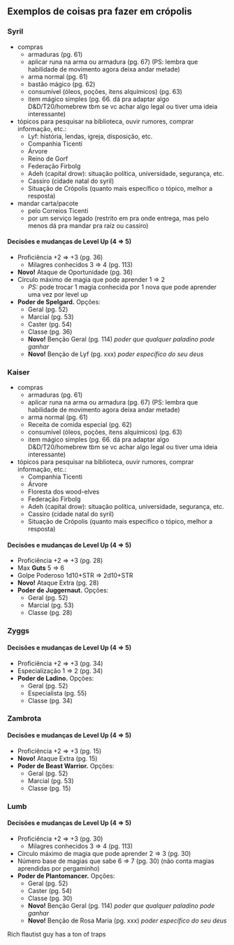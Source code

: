 ## Exemplos de coisas pra fazer em crópolis

### Syril
- compras
	- armaduras (pg. 61)
	- aplicar runa na arma ou armadura (pg. 67) (PS: lembra que habilidade de movimento agora deixa andar metade)
	- arma normal (pg. 61)
	- bastão mágico (pg. 62)
	- consumível (óleos, poções, itens alquímicos) (pg. 63)
	- item mágico simples (pg. 66. dá pra adaptar algo D&D/T20/homebrew tbm se vc achar algo legal ou tiver uma ideia interessante)
- tópicos para pesquisar na biblioteca, ouvir rumores, comprar informação, etc.:
	- Lyf: história, lendas, igreja, disposição, etc.
	- Companhia Ticenti
	- Árvore
	- Reino de Gorf
	- Federação Firbolg
	- Adeh (capital drow): situação política, universidade, segurança, etc.
	- Cassiro (cidade natal do syril)
	- Situação de Crópolis (quanto mais específico o tópico, melhor a resposta)
- mandar carta/pacote
	- pelo Correios Ticenti
	- por um serviço legado (restrito em pra onde entrega, mas pelo menos dá pra mandar pra raíz ou cassiro)

#### Decisões e mudanças de Level Up (4 => 5)
- Proficiência +2 => +3 (pg. 36)
	- Milagres conhecidos 3 => 4 (pg. 113)
- **Novo!** Ataque de Oportunidade (pg. 36)
- Círculo máximo de magia que pode aprender 1 => 2
	- *PS:* pode trocar 1 magia conhecida por 1 nova que pode aprender uma vez por level up
- **Poder de Spelgard.** Opções:
	- Geral (pg. 52)
	- Marcial (pg. 53)
	- Caster (pg. 54)
	- Classe (pg. 36)
	- **Novo!** Benção Geral (pg. 114) _poder que qualquer paladino pode ganhar_
	- **Novo!** Benção de Lyf (pg. xxx) _poder específico do seu deus_

### Kaiser

- compras
	- armaduras (pg. 61)
	- aplicar runa na arma ou armadura (pg. 67) (PS: lembra que habilidade de movimento agora deixa andar metade)
	- arma normal (pg. 61)
	- Receita de comida especial (pg. 62)
	- consumível (óleos, poções, itens alquímicos) (pg. 63)
	- item mágico simples (pg. 66. dá pra adaptar algo D&D/T20/homebrew tbm se vc achar algo legal ou tiver uma ideia interessante)
- tópicos para pesquisar na biblioteca, ouvir rumores, comprar informação, etc.:
	- Companhia Ticenti
	- Árvore
	- Floresta dos wood-elves
	- Federação Firbolg
	- Adeh (capital drow): situação política, universidade, segurança, etc.
	- Cassiro (cidade natal do syril)
	- Situação de Crópolis (quanto mais específico o tópico, melhor a resposta)

#### Decisões e mudanças de Level Up (4 => 5)
- Proficiência +2 => +3 (pg. 28)
- Max **Guts** 5 => 6
- Golpe Poderoso 1d10+STR => 2d10+STR
- **Novo!** Ataque Extra (pg. 28)
- **Poder de Juggernaut.** Opções:
	- Geral (pg. 52)
	- Marcial (pg. 53)
	- Classe (pg. 28)

### Zyggs

#### Decisões e mudanças de Level Up (4 => 5)
- Proficiência +2 => +3 (pg. 34)
- Especialização 1 => 2 (pg. 34)
- **Poder de Ladino.** Opções:
	- Geral (pg. 52)
	- Especialista (pg. 55)
	- Classe (pg. 34)


### Zambrota

#### Decisões e mudanças de Level Up (4 => 5)
- Proficiência +2 => +3 (pg. 15)
- **Novo!** Ataque Extra (pg. 15)
- **Poder de Beast Warrior.** Opções:
	- Geral (pg. 52)
	- Marcial (pg. 53)
	- Classe (pg. 15)




### Lumb


#### Decisões e mudanças de Level Up (4 => 5)
- Proficiência +2 => +3 (pg. 30)
	- Milagres conhecidos 3 => 4 (pg. 113)
- Círculo máximo de magia que pode aprender 2 => 3 (pg. 30)
- Número base de magias que sabe 6 => 7 (pg. 30) (não conta magias aprendidas por pergaminho)
- **Poder de Plantomancer.** Opções:
	- Geral (pg. 52)
	- Caster (pg. 54)
	- Classe (pg. 30)
	- **Novo!** Benção Geral (pg. 114) _poder que qualquer paladino pode ganhar_
	- **Novo!** Benção de Rosa Maria (pg. xxx) _poder específico do seu deus_


Rich flautist guy has a ton of traps
